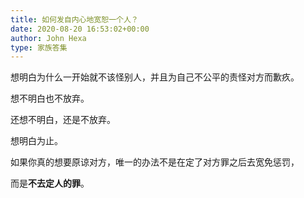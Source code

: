 ```yaml
---
title: 如何发自内心地宽恕一个人？
date: 2020-08-20 16:53:02+00:00
author: John Hexa
type: 家族答集
---
```

想明白为什么一开始就不该怪别人，并且为自己不公平的责怪对方而歉疚。

想不明白也不放弃。

还想不明白，还是不放弃。

想明白为止。

如果你真的想要原谅对方，唯一的办法不是在定了对方罪之后去宽免惩罚，

而是**不去定人的罪**。


